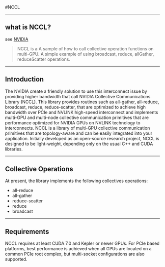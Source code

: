 #NCCL

----
## what is NCCL?
see [NVIDIA](https://docs.nvidia.com/deeplearning/sdk/nccl-developer-guide/docs/index.html)

> NCCL is a A sample of how to call collective operation functions on multi-GPU. A simple example of using broadcast, reduce, allGather, reduceScatter operations.

----

## Introduction

The NVIDIA create a friendly solution to use this interconnect issue by providing higher bandwidth that call NVIDIA Collective Communications Library (NCCL). This library provides routines such as all-gather, all-reduce, broadcast, reduce, reduce-scatter, that are optimized to achieve high bandwidth over PCIe and NVLINK high-speed interconnect and implements multi-GPU and multi-node collective communication primitives that are performance optimized for NVIDIA GPUs on NVLINK technology to interconnects.  NCCL is a library of multi-GPU collective communication primitives that are topology-aware and can be easily integrated into your application. Initially developed as an open-source research project, NCCL is designed to be light-weight, depending only on the usual C++ and CUDA libraries.

----

## Collective Operations

At present, the library implements the following collectives operations:

* all-reduce
* all-gather
* reduce-scatter
* reduce
* broadcast

----

## Requirements

NCCL requires at least CUDA 7.0 and Kepler or newer GPUs. For PCIe based platforms, best performance is achieved when all GPUs are located on a common PCIe root complex, but multi-socket configurations are also supported.
